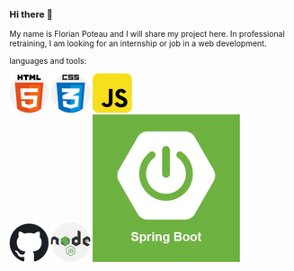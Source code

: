 ### Hi there 👋

My name is Florian Poteau and I will share my project here. In professional retraining, I am looking for an internship or job in a web development.

languages and tools:

![Cover](https://github.com/florianpoteau/florianpoteau/blob/main/img/html5.png) ![Cover](https://github.com/florianpoteau/florianpoteau/blob/main/img/CSS3.png) ![Cover](https://github.com/florianpoteau/florianpoteau/blob/main/img/javascript.png)  
![Cover](https://github.com/florianpoteau/florianpoteau/blob/main/img/github.png) ![Cover](https://github.com/florianpoteau/florianpoteau/blob/main/img/nodeJS.png) ![Cover](https://github.com/florianpoteau/florianpoteau/blob/main/img/springboot.png)

<!--
**florianpoteau/florianpoteau** is a ✨ _special_ ✨ repository because its `README.md` (this file) appears on your GitHub profile.

Here are some ideas to get you started:

- 🔭 I’m currently working on ...
- 🌱 I’m currently learning ...
- 👯 I’m looking to collaborate on ...
- 🤔 I’m looking for help with ...
- 💬 Ask me about ...
- 📫 How to reach me: ...
- 😄 Pronouns: ...
- ⚡ Fun fact: ...
-->
